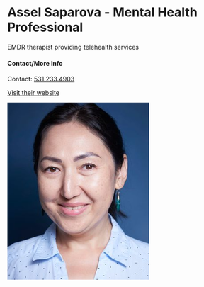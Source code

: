 # Assel Saparova - Mental Health Professional

EMDR therapist providing telehealth services

#### Contact/More Info

Contact: [531.233.4903](tel:5312334903)

[Visit their website](https://www.psychologytoday.com/us/therapists/assel-saparova-lincoln-ne/422958)

![picture](./markdown/resources/images/aSaparova.jpeg)
